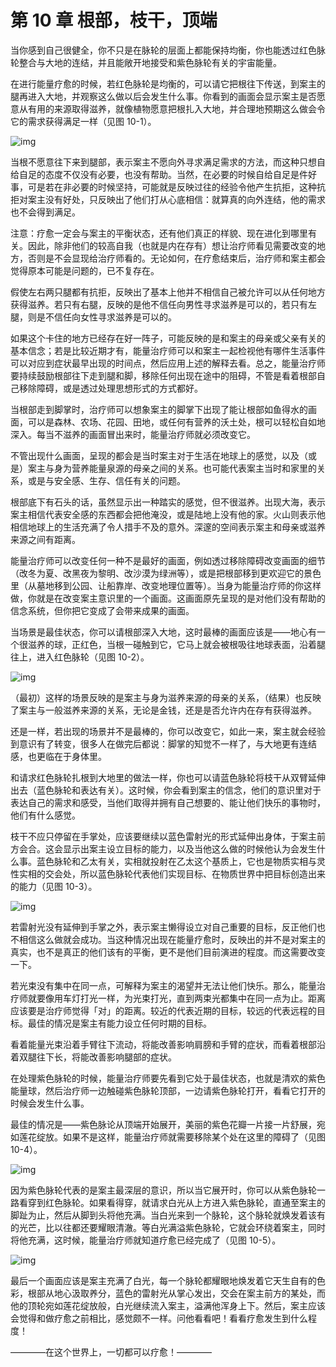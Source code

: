 # 第 10 章 根部，枝干，顶端

当你感到自己很健全，你不只是在脉轮的层面上都能保持均衡，你也能透过红色脉轮整合与大地的连结，并且能敞开地接受和紫色脉轮有关的宇宙能量。

在进行能量疗愈的时候，若红色脉轮是均衡的，可以请它把根往下传送，到案主的腿再进入大地，并观察这么做以后会发生什么事。你看到的画面会显示案主是否愿意从有用的来源取得滋养，就像植物愿意把根扎入大地，并合理地预期这么做会令它的需求获得满足一样（见图 10-1）。

![img](10-1.png)

当根不愿意往下来到腿部，表示案主不愿向外寻求满足需求的方法，而这种只想自给自足的态度不仅没有必要，也没有帮助。当然，在必要的时候自给自足是件好事，可是若在非必要的时候坚持，可能就是反映过往的经验令他产生抗拒，这种抗拒对案主没有好处，只反映出了他们打从心底相信：就算真的向外连结，他的需求也不会得到满足。

注意：疗愈一定会与案主的平衡状态，还有他们真正的样貌、现在进化到哪里有关。因此，除非他们的较高自我（也就是内在存有）想让治疗师看见需要改变的地方，否则是不会显现给治疗师看的。无论如何，在疗愈结束后，治疗师和案主都会觉得原本可能是问题的，已不复存在。

假使左右两只腿都有抗拒，反映出了基本上他并不相信自己被允许可以从任何地方获得滋养。若只有右腿，反映的是他不信任向男性寻求滋养是可以的，若只有左腿，则是不信任向女性寻求滋养是可以的。

如果这个卡住的地方已经存在好一阵子，可能反映的是和案主的母亲或父亲有关的基本信念；若是比较近期才有，能量治疗师可以和案主一起检视他有哪件生活事件可以对应到症状最早出现的时间点，然后应用上述的解释去看。总之，能量治疗师要持续鼓励根部往下走到腿和脚，移除任何出现在途中的阻碍，不管是看着根部自己移除障碍，或是透过处理思想形式的方式都好。

当根部走到脚掌时，治疗师可以想象案主的脚掌下出现了能让根部如鱼得水的画面，可以是森林、农场、花园、田地，或任何有营养的沃土处，根可以轻松自如地深入。每当不滋养的画面冒出来时，能量治疗师就必须改变它。

不管出现什么画面，呈现的都会是当时案主对于生活在地球上的感觉，以及（或是）案主与身为营养能量泉源的母亲之间的关系。也可能代表案主当时和家里的关系，或是与安全感、生存、信任有关的问题。

根部底下有石头的话，虽然显示出一种踏实的感觉，但不很滋养。出现大海，表示案主相信代表安全感的东西都会把他淹没，或是陆地上没有他的家。火山则表示他相信地球上的生活充满了令人措手不及的意外。深邃的空间表示案主和母亲或滋养来源之间有距离。

能量治疗师可以改变任何一种不是最好的画面，例如透过移除障碍改变画面的细节（改冬为夏、改黑夜为黎明、改沙漠为绿洲等），或是把根部移到更欢迎它的景色里（从墓地移到公园、让船靠岸、改变地理位置等）。当身为能量治疗师的你这样做，你就是在改变案主意识里的一个画面。这画面原先呈现的是对他们没有帮助的信念系统，但你把它变成了会带来成果的画面。

当场景是最佳状态，你可以请根部深入大地，这时最棒的画面应该是——地心有一个很滋养的球，正红色，当根一碰触到它，它马上就会被根吸往地球表面，沿着腿往上，进入红色脉轮（见图 10-2）。

![img](10-2.png)

（最初）这样的场景反映的是案主与身为滋养来源的母亲的关系，（结果）也反映了案主与一般滋养来源的关系，无论是金钱，还是是否允许内在存有获得滋养。

还是一样，若出现的场景并不是最棒的，你可以改变它，如此一来，案主就会经验到意识有了转变，很多人在做完后都说：脚掌的知觉不一样了，与大地更有连结感，也更临在于身体里。

和请求红色脉轮扎根到大地里的做法一样，你也可以请蓝色脉轮将枝干从双臂延伸出去（蓝色脉轮和表达有关）。这时候，你会看到案主的信念，他们的意识里对于表达自己的需求和感受，当他们取得并拥有自己想要的、能让他们快乐的事物时，他们有什么感觉。

枝干不应只停留在手掌处，应该要继续以蓝色雷射光的形式延伸出身体，于案主前方会合。这会显示出案主设立目标的能力，以及当他这么做的时候他认为会发生什么事。蓝色脉轮和乙太有关，实相就投射在乙太这个基质上，它也是物质实相与灵性实相的交会处，所以蓝色脉轮代表他们实现目标、在物质世界中把目标创造出来的能力（见图 10-3）。

![img](10-3.png)

若雷射光没有延伸到手掌之外，表示案主懒得设立对自己重要的目标，反正他们也不相信这么做就会成功。当这种情况出现在能量疗愈时，反映出的并不是对案主的真实，也不是真正的他们该有的平衡，更不是他们目前演进的程度。而这需要改变一下。

若光束没有集中在同一点，可解释为案主的渴望并无法让他们快乐。那么，能量治疗师就要像用车灯打光一样，为光束打光，直到两束光都集中在同一点为止。距离应该要是治疗师觉得「对」的距离。较近的代表近期的目标，较远的代表远程的目标。最佳的情况是案主有能力设立任何时期的目标。

看着能量光束沿着手臂往下流动，将能改善影响肩膀和手臂的症状，而看着根部沿着双腿往下长，将能改善影响腿部的症状。

在处理紫色脉轮的时候，能量治疗师要先看到它处于最佳状态，也就是清欢的紫色能量球，然后治疗师一边触碰紫色脉轮顶部，一边请紫色脉轮打开，看看它打开的时候会发生什么事。

最佳的情况是——紫色脉论从顶端开始展开，美丽的紫色花瓣一片接一片舒展，宛如莲花绽放。如果不是这样，能量治疗师就需要移除某个处在这里的障碍了（见图 10-4）。

![img](10-4.png)

因为紫色脉轮代表的是案主最深层的意识，所以当它展开时，你可以从紫色脉轮一路看穿到红色脉轮。如果看得穿，就请求白光从上方进入紫色脉轮，直通至案主的脚趾为止，然后从脚到头将他充满。当白光来到一个脉轮，这个脉轮就焕发着该有的光芒，比以往都还要耀眼清澈。等白光满溢紫色脉轮，它就会环绕着案主，同时将他充满，这时候，能量治疗师就知道疗愈已经完成了（见图 10-5）。

![img](10-5.png)

最后一个画面应该是案主充满了白光，每一个脉轮都耀眼地焕发着它天生自有的色彩，根部从地心汲取养分，蓝色的雷射光从掌心发出，交会在案主前方的某处，而他的顶轮宛如莲花绽放般，白光继续流入案主，溢满他浑身上下。然后，案主应该会觉得和做疗愈之前相比，感觉颇不一样。问他看看吧！看看疗愈发生到什么程度！

————在这个世界上，一切都可以疗愈！————
